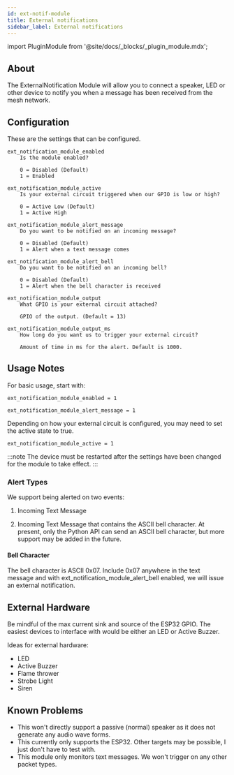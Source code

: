 ```yaml
---
id: ext-notif-module
title: External notifications
sidebar_label: External notifications
---
```

import PluginModule from '@site/docs/_blocks/_plugin_module.mdx';

## About

The ExternalNotification Module will allow you to connect a speaker, LED or other device to notify you when a message has been received from the mesh network.

## Configuration

<PluginModule />

These are the settings that can be configured.

    ext_notification_module_enabled
        Is the module enabled?

        0 = Disabled (Default)
        1 = Enabled

    ext_notification_module_active
        Is your external circuit triggered when our GPIO is low or high?

        0 = Active Low (Default)
        1 = Active High

    ext_notification_module_alert_message
        Do you want to be notified on an incoming message?

        0 = Disabled (Default)
        1 = Alert when a text message comes

    ext_notification_module_alert_bell
        Do you want to be notified on an incoming bell?

        0 = Disabled (Default)
        1 = Alert when the bell character is received

    ext_notification_module_output
        What GPIO is your external circuit attached?

        GPIO of the output. (Default = 13)

    ext_notification_module_output_ms
        How long do you want us to trigger your external circuit?

        Amount of time in ms for the alert. Default is 1000.

## Usage Notes

For basic usage, start with:

    ext_notification_module_enabled = 1

    ext_notification_module_alert_message = 1

Depending on how your external circuit is configured, you may need to set the active state to true.

    ext_notification_module_active = 1

:::note
The device must be restarted after the settings have been changed for the module to take effect.
:::

### Alert Types

We support being alerted on two events:

1. Incoming Text Message

2. Incoming Text Message that contains the ASCII bell character. At present, only the Python API can send an ASCII bell character, but more support may be added in the future.

#### Bell Character

The bell character is ASCII 0x07. Include 0x07 anywhere in the text message and with ext_notification_module_alert_bell enabled, we will issue an external notification.

## External Hardware

Be mindful of the max current sink and source of the ESP32 GPIO. The easiest devices to interface with would be either an LED or Active Buzzer.

Ideas for external hardware:

- LED
- Active Buzzer
- Flame thrower
- Strobe Light
- Siren

## Known Problems

- This won't directly support a passive (normal) speaker as it does not generate any audio wave forms.
- This currently only supports the ESP32. Other targets may be possible, I just don't have to test with.
- This module only monitors text messages. We won't trigger on any other packet types.
